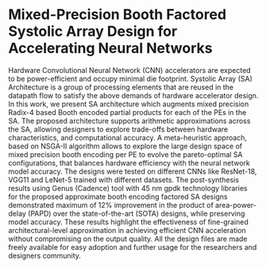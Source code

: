 # Mixed-Precision Booth Factored Systolic Array Design for Accelerating Neural Networks
Hardware Convolutional Neural Network (CNN) accelerators are expected to be power-efficient and occupy minimal die footprint. Systolic Array (SA) Architecture is a group of processing elements that are reused in the datapath flow to satisfy the above demands of hardware accelerator design. In this work, we present SA architecture which augments mixed precision Radix-4 based Booth encoded partial products for each of the PEs in the SA. The proposed architecture supports arithmetic approximations across the SA, allowing designers to explore trade-offs between hardware characteristics, and computational accuracy. A meta-heuristic approach, based on NSGA-II algorithm allows to explore the large design space of mixed precision booth encoding per PE to evolve the pareto-optimal SA configurations, that balances hardware efficiency with the neural network model accuracy. The designs were tested on different CNNs like ResNet-18, VGG11 and LeNet-5 trained with different datasets. The post-synthesis results using Genus (Cadence) tool with 45 nm gpdk technology libraries for the proposed approximate booth encoding factored SA designs demonstrated maximum of 12% improvement in the product of area-power-delay (PAPD) over the state-of-the-art (SOTA) designs, while preserving model accuracy. These results highlight the effectiveness of fine-grained architectural-level approximation in achieving efficient CNN acceleration without compromising on the output quality. All the design files are made freely available for easy adoption and further usage for the researchers and designers community.
